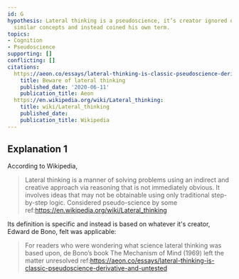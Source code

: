 ```yaml
---
id: G
hypothesis: Lateral thinking is a pseudoscience, it’s creator ignored other largely
  similar concepts and instead coined his own term.
topics:
- Cognition
- Pseudoscience
supporting: []
conflicting: []
citations:
  https://aeon.co/essays/lateral-thinking-is-classic-pseudoscience-derivative-and-untested:
    title: Beware of lateral thinking
    published_date: '2020-06-11'
    publication_title: Aeon
  https://en.wikipedia.org/wiki/Lateral_thinking:
    title: wiki/Lateral_thinking
    published_date: 
    publication_title: Wikipedia
---
```

## Explanation 1

According to Wikipedia,

> Lateral thinking is a manner of solving problems using an indirect and creative approach via reasoning that is not immediately obvious. It involves ideas that may not be obtainable using only traditional step-by-step logic. Considered pseudo-science by some
> ref:https://en.wikipedia.org/wiki/Lateral_thinking

Its definition is specific and instead is based on whatever it's creator, Edward de Bono, felt was applicable:

> For readers who were wondering what science lateral thinking was based upon, de Bono’s book The Mechanism of Mind (1969) left the matter unresolved
> ref:https://aeon.co/essays/lateral-thinking-is-classic-pseudoscience-derivative-and-untested
